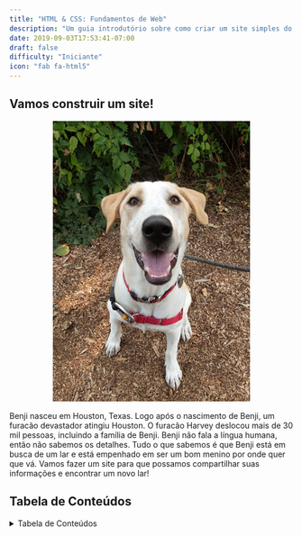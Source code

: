 ```yaml
---
title: "HTML & CSS: Fundamentos de Web"
description: "Um guia introdutório sobre como criar um site simples do zero"
date: 2019-09-03T17:53:41-07:00
draft: false
difficulty: "Iniciante"
icon: "fab fa-html5"
---
```


## Vamos construir um site!

<p style="text-align: center; "><img src="media/meet-benji-sm.jpg?classes=border,shadow" alt="Benji, o Cachorro" width="350"/></p>

Benji nasceu em Houston, Texas. Logo após o nascimento de Benji, um furacão devastador atingiu Houston. O furacão Harvey deslocou mais de 30 mil pessoas, incluindo a família de Benji. Benji não fala a língua humana, então não sabemos os detalhes. Tudo o que sabemos é que Benji está em busca de um lar e está empenhado em ser um bom menino por onde quer que vá. Vamos fazer um site para que possamos compartilhar suas informações e encontrar um novo lar!

## Tabela de Conteúdos

<details close>
<summary>Tabela de Conteúdos</summary>
{{% children /%}}
</details>
